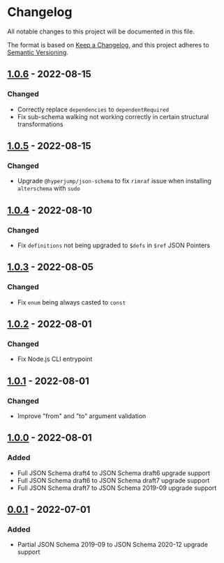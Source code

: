 Changelog
=========

All notable changes to this project will be documented in this file.

The format is based on [Keep a
Changelog](https://keepachangelog.com/en/1.0.0/), and this project adheres to
[Semantic Versioning](https://semver.org/spec/v2.0.0.html).

[1.0.6] - 2022-08-15
--------------------

### Changed

- Correctly replace `dependencies` to `dependentRequired`
- Fix sub-schema walking not working correctly in certain structural
  transformations

[1.0.5] - 2022-08-15
--------------------

### Changed

- Upgrade `@hyperjump/json-schema` to fix `rimraf` issue when installing
  `alterschema` with `sudo`

[1.0.4] - 2022-08-10
--------------------

### Changed

- Fix `definitions` not being upgraded to `$defs` in `$ref` JSON Pointers

[1.0.3] - 2022-08-05
--------------------

### Changed

- Fix `enum` being always casted to `const`

[1.0.2] - 2022-08-01
--------------------

### Changed

- Fix Node.js CLI entrypoint

[1.0.1] - 2022-08-01
--------------------

### Changed

- Improve "from" and "to" argument validation

[1.0.0] - 2022-08-01
--------------------

### Added

- Full JSON Schema draft4 to JSON Schema draft6 upgrade support
- Full JSON Schema draft6 to JSON Schema draft7 upgrade support
- Full JSON Schema draft7 to JSON Schema 2019-09 upgrade support

[0.0.1] - 2022-07-01
--------------------

### Added

- Partial JSON Schema 2019-09 to JSON Schema 2020-12 upgrade support

[1.0.6]: https://github.com/sourcemeta/alterschema/releases/tag/v1.0.6
[1.0.5]: https://github.com/sourcemeta/alterschema/releases/tag/v1.0.5
[1.0.4]: https://github.com/sourcemeta/alterschema/releases/tag/v1.0.4
[1.0.3]: https://github.com/sourcemeta/alterschema/releases/tag/v1.0.3
[1.0.2]: https://github.com/sourcemeta/alterschema/releases/tag/v1.0.2
[1.0.1]: https://github.com/sourcemeta/alterschema/releases/tag/v1.0.1
[1.0.0]: https://github.com/sourcemeta/alterschema/releases/tag/v1.0.0
[0.0.1]: https://github.com/sourcemeta/alterschema/releases/tag/v0.0.1
